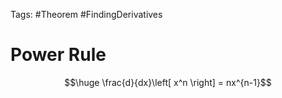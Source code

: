 Tags: #Theorem #FindingDerivatives 

# Power Rule

$$\huge \frac{d}{dx}\left[ x^n \right] = nx^{n-1}$$